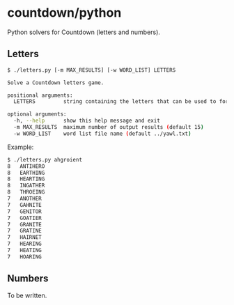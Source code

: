 # countdown/python

Python solvers for Countdown (letters and numbers).


## Letters

```bash
$ ./letters.py [-m MAX_RESULTS] [-w WORD_LIST] LETTERS

Solve a Countdown letters game.

positional arguments:
  LETTERS         string containing the letters that can be used to form words

optional arguments:
  -h, --help      show this help message and exit
  -m MAX_RESULTS  maximum number of output results (default 15)
  -w WORD_LIST    word list file name (default ../yawl.txt)
```

Example:

```bash
$ ./letters.py ahgroient
8	ANTIHERO
8	EARTHING
8	HEARTING
8	INGATHER
8	THROEING
7	ANOTHER
7	GAHNITE
7	GENITOR
7	GOATIER
7	GRANITE
7	GRATINE
7	HAIRNET
7	HEARING
7	HEATING
7	HOARING
```


## Numbers

To be written.
